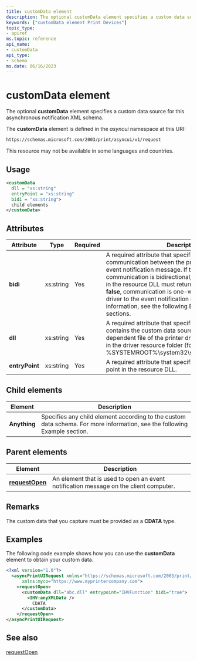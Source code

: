 ```yaml
---
title: customData element
description: The optional customData element specifies a custom data source for this asynchronous notification XML schema.
keywords: ["customData element Print Devices"]
topic_type:
- apiref
ms.topic: reference
api_name:
- customData
api_type:
- Schema
ms.date: 06/16/2023
---
```


# customData element

The optional **customData** element specifies a custom data source for this asynchronous notification XML schema.

The **customData** element is defined in the *asyncui* namespace at this URI:

```xml
https://schemas.microsoft.com/2003/print/asyncui/v1/request
```

This resource may not be available in some languages and countries.

## Usage

```xml
<customData
  dll = "xs:string"
  entryPoint = "xs:string"
  bidi = "xs:string">
  child elements
</customData>
```

## Attributes

| Attribute | Type | Required | Description |
|--|--|--|--|
| **bidi** | xs:string | Yes | A required attribute that specifies the type of communication between the printer driver and the event notification message. If the value is **true**, communication is bidirectional, and the driver function in the resource DLL must return a string. If the value is **false**, communication is one-way, from the printer driver to the event notification message. For more information, see the following Example and Remarks sections. |
| **dll** | xs:string | Yes | A required attribute that specifies a resource DLL that contains the custom data source. This DLL should be a dependent file of the printer driver and must be present in the driver resource folder (for example, %SYSTEMROOT%\system32\spool\drivers\w32x86\3). |
| **entryPoint** | xs:string | Yes | A required attribute that specifies the data source entry point in the resource DLL. |

## Child elements

| Element | Description |
|--|--|
| **Anything** | Specifies any child element according to the custom data schema. For more information, see the following Example section. |

## Parent elements

| Element | Description |
|--|--|
| [**requestOpen**](requestopen.md) | An element that is used to open an event notification message on the client computer. |

## Remarks

The custom data that you capture must be provided as a **CDATA** type.

## Examples

The following code example shows how you can use the **customData** element to obtain your custom data.

```xml
<?xml version="1.0"?>
  <asyncPrintUIRequest xmlns="https://schemas.microsoft.com/2003/print/asyncui/v1/request"
      xmlns:myco="https://www.myprintercompany.com">
    <requestOpen>
      <customData dll="abc.dll" entrypoint="IHVFunction" bidi="true">
        <IHV:anyXMLData />
          CDATA
      </customData>
    </requestOpen>
</asyncPrintUIRequest>
```

## See also

[requestOpen](requestopen.md)
